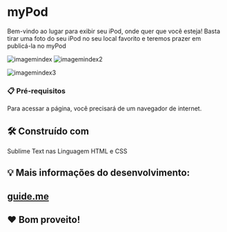 # myPod

Bem-vindo ao lugar para exibir seu iPod, onde quer que você esteja! Basta tirar uma foto do seu iPod no seu local favorito e teremos prazer em publicá-la no myPod

![imagemindex](https://github.com/user-attachments/assets/7b4082a9-1bfe-4cde-a699-16cea0723505)
![imagemindex2](https://github.com/user-attachments/assets/35119cd9-cb8c-4809-bbba-8a64a3dc7b86)

![imagemindex3](https://github.com/user-attachments/assets/08dea8a1-dff9-4d10-9990-859fd13fcaa7)

### 📋 Pré-requisitos

Para acessar a página, você precisará de um navegador de internet.

## 🛠️ Construído com

Sublime Text nas Linguagem HTML e CSS

## 💡 Mais informações do desenvolvimento:
## [guide.me](https://github.com/gabrielabonella/trabalhoum/blob/main/docs/guide.md) 

## ❤️ Bom proveito!
